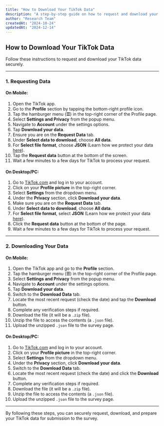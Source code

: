 ```yaml
---
title: "How to Download Your TikTok Data"
description: "A step-by-step guide on how to request and download your TikTok data."
author: "Research Team"
createdAt: "2024-10-24"
updatedAt: "2024-12-14"
---
```


## How to Download Your TikTok Data

Follow these instructions to request and download your TikTok data securely.

---

### **1. Requesting Data**

#### On Mobile:

1. Open the TikTok app.
2. Go to the **Profile** section by tapping the bottom-right profile icon.
3. Tap the hamburger menu (**☰**) in the top-right corner of the Profile page.
4. Select **Settings and Privacy** from the popup menu.
5. Navigate to **Account** under the settings options.
6. Tap **Download your data**.
7. Ensure you are on the **Request Data** tab.
8. Under **Select data to download**, choose **All data**.
9. For **Select file format**, choose **JSON** (Learn how we protect your data [here](https://tiktok-depression-survey.vercel.app/guide/information-privacy)).
10. Tap the **Request data** button at the bottom of the screen.
11. Wait a few minutes to a few days for TikTok to process your request.

#### On Desktop/PC:

1. Go to [TikTok.com](https://www.tiktok.com) and log in to your account.
2. Click on your **Profile picture** in the top-right corner.
3. Select **Settings** from the dropdown menu.
4. Under the **Privacy** section, click **Download your data**.
5. Make sure you are on the **Request Data** tab.
6. Under **Select data to download**, choose **All data**.
7. For **Select file format**, select **JSON** (Learn how we protect your data [here](https://tiktok-depression-survey.vercel.app/guide/information-privacy)).
8. Click the **Request data** button at the bottom of the page.
9. Wait a few minutes to a few days for TikTok to process your request.

---

### **2. Downloading Your Data**

#### On Mobile:

1. Open the TikTok app and go to the **Profile** section.
2. Tap the hamburger menu (**☰**) in the top-right corner of the Profile page.
3. Select **Settings and Privacy** from the popup menu.
4. Navigate to **Account** under the settings options.
5. Tap **Download your data**.
6. Switch to the **Download Data** tab.
7. Locate the most recent request (check the date) and tap the **Download** button.
8. Complete any verification steps if required.
9. Download the file (it will be a `.zip` file).
10. Unzip the file to access the contents (a `.json` file).
11. Upload the unzipped `.json` file to the survey page.

#### On Desktop/PC:

1. Go to [TikTok.com](https://www.tiktok.com) and log in to your account.
2. Click on your **Profile picture** in the top-right corner.
3. Select **Settings** from the dropdown menu.
4. Under the **Privacy** section, click **Download your data**.
5. Switch to the **Download Data** tab.
6. Locate the most recent request (check the date) and click the **Download** button.
7. Complete any verification steps if required.
8. Download the file (it will be a `.zip` file).
9. Unzip the file to access the contents (a `.json` file).
10. Upload the unzipped `.json` file to the survey page.

---

By following these steps, you can securely request, download, and prepare your TikTok data for submission to the survey.
